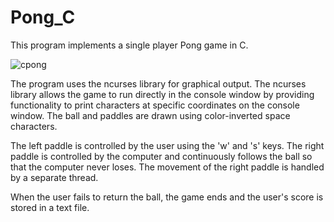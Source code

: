 # Pong_C

This program implements a single player Pong game in C.

![cpong](https://i.imgur.com/NTXM94B.jpg)

The program uses the ncurses library for graphical output. The ncurses library allows the game to run directly in the console window by providing functionality to print characters at specific coordinates on the console window. The ball and paddles are drawn using color-inverted space characters.

The left paddle is controlled by the user using the 'w' and 's' keys. The right paddle is controlled by the computer and continuously follows the ball so that the computer never loses. The movement of the right paddle is handled by a separate thread.

When the user fails to return the ball, the game ends and the user's score is stored in a text file.
